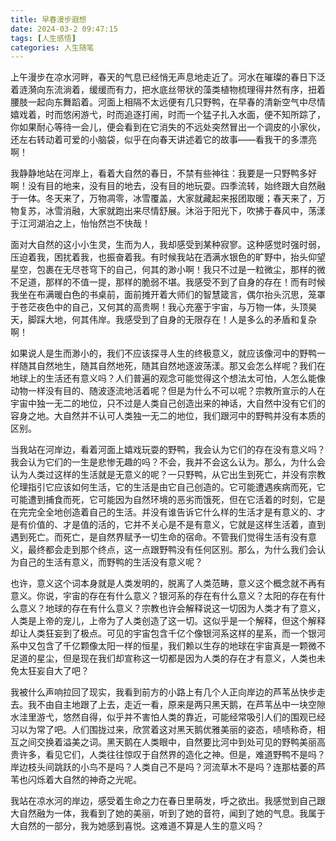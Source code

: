 ```yaml
---
title: 早春漫步遐想
date: 2024-03-2 09:47:15
tags: [人生感悟]
categories: 人生随笔
---
```

上午漫步在凉水河畔，春天的气息已经悄无声息地走近了。河水在璀璨的春日下泛着涟漪向东流淌着，缓缓而有力，把水底丝带状的藻类植物梳理得井然有序，扭着腰肢一起向东舞蹈着。河面上相隔不太远便有几只野鸭，在早春的清新空气中尽情嬉戏着，时而悠闲游弋，时而追逐打闹，时而一个猛子扎入水面，便不知所踪了，你如果耐心等待一会儿，便会看到在它消失的不远处突然冒出一个调皮的小家伙，还左右转动着可爱的小脑袋，似乎在向春天讲述着它的故事——看我干的多漂亮啊！

我静静地站在河岸上，看着大自然的春日，不禁有些神往：我要是一只野鸭多好啊！没有目的地来，没有目的地去，没有目的地玩耍。四季流转，始终跟大自然融于一体。冬天来了，万物凋零，冰雪覆盖，大家就藏起来报团取暖；春天来了，万物复苏，冰雪消融，大家就跑出来尽情舒展。沐浴于阳光下，吹拂于春风中，荡漾于江河湖泊之上，怡怡然岂不快哉！

面对大自然的这小小生灵，生而为人，我却感受到某种寂寥。这种感觉时强时弱，压迫着我，困扰着我，也振奋着我。有时候我站在洒满水银色的旷野中，抬头仰望星空，包裹在无尽苍穹下的自己，何其的渺小啊！我只不过是一粒微尘，那样的微不足道，那样的不值一提，那样的脆弱不堪。我感受不到了自身的存在！而有时候我坐在布满暖白色的书桌前，面前摊开着大师们的智慧箴言，偶尔抬头沉思，笼罩于苍茫夜色中的自己，又何其的高贵啊！我心充塞于宇宙，与万物一体，头顶昊天，脚踩大地，何其伟岸。我感受到了自身的无限存在！人是多么的矛盾和复杂啊！

如果说人是生而渺小的，我们不应该探寻人生的终极意义，就应该像河中的野鸭一样随其自然地生，随其自然地死，随其自然地逐波荡漾。那又会怎么样呢？我们在地球上的生活还有意义吗？人们普遍的观念可能觉得这个想法太可怕，人怎么能像动物一样没有目的、随波逐流地活着呢？但是为什么不可以呢？宗教所宣示的人在宇宙中独一无二的地位，只不过是人类自己创造出来的神话，大自然中没有它们的容身之地。大自然并不认可人类独一无二的地位，我们跟河中的野鸭并没有本质的区别。

当我站在河岸边，看着河面上嬉戏玩耍的野鸭，我会认为它们的存在没有意义吗？我会认为它们的一生是悲惨无趣的吗？不会，我并不会这么认为。那么，为什么会认为人类过这样的生活就是无意义的呢？一只野鸭，从它出生到死亡，并没有宗教伦理指引它应该如何生活，它的生活是由它自己创造的。它可能遭遇疾病而死，它可能遭到捕食而死，它可能因为自然环境的恶劣而饿死，但在它活着的时刻，它是在完完全全地创造着自己的生活。并没有谁告诉它什么样的生活才是有意义的、才是有价值的、才是值的活的，它并不关心是不是有意义，它就是这样生活着，直到遇到死亡。而死亡，是自然界赋予一切生命的宿命。不管我们觉得生活有没有意义，最终都会走到那个终点，这一点跟野鸭没有任何区别。那么，为什么我们会认为自己的生活有意义，而野鸭的生活没有意义呢？

也许，意义这个词本身就是人类发明的，脱离了人类范畴，意义这个概念就不再有意义。你说，宇宙的存在有什么意义？银河系的存在有什么意义？太阳的存在有什么意义？地球的存在有什么意义？宗教也许会解释说这一切因为人类才有了意义，人类是上帝的宠儿，上帝为了人类创造了这一切。这似乎是一个解释，但这个解释却让人类狂妄到了极点。可见的宇宙包含千亿个像银河系这样的星系，而一个银河系中又包含了千亿颗像太阳一样的恒星，我们赖以生存的地球在宇宙真是一颗微不足道的星尘，但是现在我们却宣称这一切都是因为人类的存在才有意义，人类也未免太狂妄自大了吧？

我被什么声响拉回了现实，我看到前方的小路上有几个人正向岸边的芦苇丛快步走去。我不由自主地跟了上去，走近一看，原来是两只黑天鹅，在芦苇丛中一块空隙水洼里游弋，悠然自得，似乎并不害怕人类的靠近，可能经常吸引人们的围观已经习以为常了吧。人们围拢过来，欣赏着这对黑天鹅优雅美丽的姿态，啧啧称奇，相互之间交换着溢美之词。黑天鹅在人类眼中，自然要比河中到处可见的野鸭美丽高贵许多，看见它们，人类往往惊叹于自然界的造化之神。但是，难道野鸭不是吗？岸边枝头间跳跃的小鸟不是吗？人类自己不是吗？河流草木不是吗？连那枯萎的芦苇也闪烁着大自然的神奇之光呢。

我站在凉水河的岸边，感受着生命之力在春日里萌发，呼之欲出。我感觉到自己跟大自然融为一体，我看到了她的美丽，听到了她的音符，闻到了她的气息。我属于大自然的一部分，我为她感到喜悦。这难道不算是人生的意义吗？